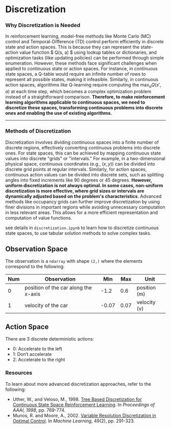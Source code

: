 # Discretization

### Why Discretization is Needed

In reinforcement learning, model-free methods like Monte Carlo (MC) control and Temporal-Difference (TD) control perform efficiently in discrete state and action spaces. This is because they can represent the state-action value function $ Q(s, a) $ using lookup tables or dictionaries, and optimization tasks (like updating policies) can be performed through simple enumeration. However, these methods face significant challenges when applied to continuous state or action spaces. For instance, in continuous state spaces, a Q-table would require an infinite number of rows to represent all possible states, making it infeasible. Similarly, in continuous action spaces, algorithms like Q-learning require computing the $\max_a Q(s', a)$ at each time step, which becomes a complex optimization problem instead of a straightforward comparison. **Therefore, to make reinforcement learning algorithms applicable to continuous spaces, we need to discretize these spaces, transforming continuous problems into discrete ones and enabling the use of existing algorithms.**

---

### Methods of Discretization

Discretization involves dividing continuous spaces into a finite number of discrete regions, effectively converting continuous problems into discrete ones. For state spaces, this can be achieved by mapping continuous state values into discrete "grids" or "intervals." For example, in a two-dimensional physical space, continuous coordinates (e.g., $(x, y)$) can be divided into discrete grid points at regular intervals. Similarly, for action spaces, continuous action values can be divided into discrete sets, such as splitting angles into fixed increments like 90 degrees or 45 degrees. **However, uniform discretization is not always optimal. In some cases, non-uniform discretization is more effective, where grid sizes or intervals are dynamically adjusted based on the problem's characteristics**. Advanced methods like occupancy grids can further improve discretization by using finer divisions in important regions while avoiding unnecessary computation in less relevant areas. This allows for a more efficient representation and computation of value functions.

see details in `discretization.ipynb` to learn how to discretize continuous state spaces, to use tabular solution methods to solve complex tasks. 



## Observation Space

The observation is a `ndarray` with shape `(2,)` where the elements correspond to the following:

| Num  | Observation                          | Min   | Max  | Unit         |
| ---- | ------------------------------------ | ----- | ---- | ------------ |
| 0    | position of the car along the x-axis | -1.2  | 0.6  | position (m) |
| 1    | velocity of the car                  | -0.07 | 0.07 | velocity (v) |

## Action Space

There are 3 discrete deterministic actions:

- 0: Accelerate to the left
- 1: Don’t accelerate
- 2: Accelerate to the right



### Resources

To learn about more advanced discretization approaches, refer to the following:

- Uther, W., and Veloso, M., 1998. [Tree Based Discretization for Continuous State Space Reinforcement Learning](http://www.cs.cmu.edu/~mmv/papers/will-aaai98.pdf). In _Proceedings of AAAI, 1998_, pp. 769-774.
- Munos, R. and Moore, A., 2002. [Variable Resolution Discretization in Optimal Control](https://link.springer.com/content/pdf/10.1023%2FA%3A1017992615625.pdf). In _Machine Learning_, 49(2), pp. 291-323.

